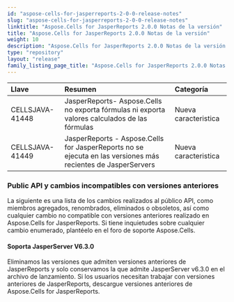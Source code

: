 ```yaml
---
id: "aspose-cells-for-jasperreports-2-0-0-release-notes"
slug: "aspose-cells-for-jasperreports-2-0-0-release-notes"
linktitle: "Aspose.Cells for JasperReports 2.0.0 Notas de la versión"
title: "Aspose.Cells for JasperReports 2.0.0 Notas de la versión"
weight: 10
description: "Aspose.Cells for JasperReports 2.0.0 Notas de la versión – the latest updates and fixes."
type: "repository"
layout: "release"
family_listing_page_title: "Aspose.Cells for JasperReports 2.0.0 Notas de la versión"
---
```

|**Llave** |**Resumen** |**Categoría** |
|:- |:- |:- |
|CELLSJAVA-41448 | JasperReports- Aspose.Cells no exporta fórmulas ni exporta valores calculados de las fórmulas|Nueva caracteristica|
|CELLSJAVA-41449 | JasperReports - Aspose.Cells for JasperReports no se ejecuta en las versiones más recientes de JasperServers|Nueva caracteristica|
### **Public API y cambios incompatibles con versiones anteriores**
La siguiente es una lista de los cambios realizados al público API, como miembros agregados, renombrados, eliminados o obsoletos, así como cualquier cambio no compatible con versiones anteriores realizado en Aspose.Cells for JasperReports. Si tiene inquietudes sobre cualquier cambio enumerado, plantéelo en el foro de soporte Aspose.Cells.
#### **Soporta JasperServer V6.3.0**
Eliminamos las versiones que admiten versiones anteriores de JasperReports y solo conservamos la que admite JasperServer v6.3.0 en el archivo de lanzamiento. Si los usuarios necesitan trabajar con versiones anteriores de JasperReports, descargue versiones anteriores de Aspose.Cells for JasperReports.
